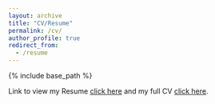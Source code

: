 ```yaml
---
layout: archive
title: "CV/Resume"
permalink: /cv/
author_profile: true
redirect_from:
  - /resume
---
```


{% include base_path %}

Link to view my Resume [click here](Alpergin_Resume_25.pdf) and my full CV [click here](Alpergin_CV_25.pdf).
